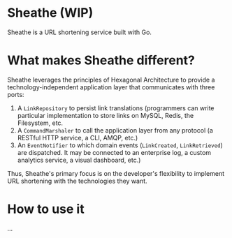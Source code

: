 Sheathe (WIP)
=============

Sheathe is a URL shortening service built with Go.


# What makes Sheathe different?

Sheathe leverages the principles of Hexagonal Architecture to provide a technology-independent application layer that communicates with three ports:

1. A `LinkRepository` to persist link translations (programmers can write particular implementation to store links on MySQL, Redis, the Filesystem, etc.
2. A `CommandMarshaler` to call the application layer from any protocol (a RESTful HTTP service, a CLI, AMQP, etc.)
3. An `EventNotifier` to which domain events (`LinkCreated`, `LinkRetrieved`) are dispatched. It may be connected to an enterprise log, a custom analytics service, a visual dashboard, etc.)

Thus, Sheathe's primary focus is on the developer's flexibility to implement URL shortening with the technologies they want.


# How to use it

...

